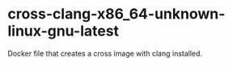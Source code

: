 # cross-clang-x86_64-unknown-linux-gnu-latest
Docker file that creates a cross image with clang installed.
